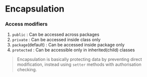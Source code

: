 # Encapsulation

### Access modifiers

1. `public` : Can be accessed across packages
2. `private` : Can be accessed inside class only
3. `package`(default) : Can be accessed inside package only
4. `protected` : Can be accessible only in inherited(child) classes

> Encapsulation is basically protecting data by preventing direct modification, instead using `setter` methods with
> authorisation checking.
